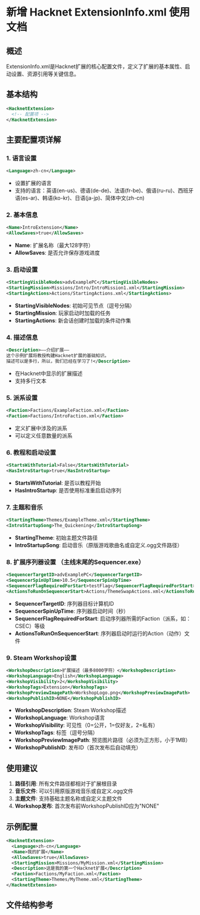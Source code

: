 # 新增 Hacknet ExtensionInfo.xml 使用文档

## 概述

ExtensionInfo.xml是Hacknet扩展的核心配置文件，定义了扩展的基本属性、启动设置、资源引用等关键信息。

## 基本结构

```xml
<HacknetExtension>
  <!-- 配置项 -->
</HacknetExtension>
```

## 主要配置项详解

### 1. 语言设置
```xml
<Language>zh-cn</Language>
```
- 设置扩展的语言
- 支持的语言：英语(en-us)、德语(de-de)、法语(fr-be)、俄语(ru-ru)、西班牙语(es-ar)、韩语(ko-kr)、日语(ja-jp)、简体中文(zh-cn)

### 2. 基本信息
```xml
<Name>IntroExtension</Name>
<AllowSaves>true</AllowSaves>
```
- **Name**: 扩展名称（最大128字符）
- **AllowSaves**: 是否允许保存游戏进度

### 3. 启动设置
```xml
<StartingVisibleNodes>advExamplePC</StartingVisibleNodes>
<StartingMission>Missions/Intro/IntroMission1.xml</StartingMission>
<StartingActions>Actions/StartingActions.xml</StartingActions>
```
- **StartingVisibleNodes**: 初始可见节点（逗号分隔）
- **StartingMission**: 玩家启动时加载的任务
- **StartingActions**: 新会话创建时加载的条件动作集

### 4. 描述信息
```xml
<Description>——介绍扩展——
这个示例扩展将教授构建Hacknet扩展的基础知识。
描述可以是多行，所以，我们已经在学习了!</Description>
```
- 在Hacknet中显示的扩展描述
- 支持多行文本

### 5. 派系设置
```xml
<Faction>Factions/ExampleFaction.xml</Faction>
<Faction>Factions/IntroFaction.xml</Faction>
```
- 定义扩展中涉及的派系
- 可以定义任意数量的派系

### 6. 教程和启动设置
```xml
<StartsWithTutorial>False</StartsWithTutorial>
<HasIntroStartup>true</HasIntroStartup>
```
- **StartsWithTutorial**: 是否以教程开始
- **HasIntroStartup**: 是否使用标准重启启动序列

### 7. 主题和音乐
```xml
<StartingTheme>Themes/ExampleTheme.xml</StartingTheme>
<IntroStartupSong>The_Quickening</IntroStartupSong>
```
- **StartingTheme**: 初始主题文件路径
- **IntroStartupSong**: 启动音乐（原版游戏歌曲名或自定义.ogg文件路径）

### 8. 扩展序列器设置 （主线末尾的Sequencer.exe）
```xml
<SequencerTargetID>advExamplePC</SequencerTargetID>
<SequencerSpinUpTime>10.5</SequencerSpinUpTime>
<SequencerFlagRequiredForStart>testFlag</SequencerFlagRequiredForStart>
<ActionsToRunOnSequencerStart>Actions/ThemeSwapActions.xml</ActionsToRunOnSequencerStart>
```
- **SequencerTargetID**: 序列器目标计算机ID
- **SequencerSpinUpTime**: 序列器启动时间（秒）
- **SequencerFlagRequiredForStart**: 启动序列器所需的Faction（派系，如：CSEC）等级
- **ActionsToRunOnSequencerStart**: 序列器启动时运行的Action（动作）文件

### 9. Steam Workshop设置
```xml
<WorkshopDescription>扩展描述（最多8000字符）</WorkshopDescription>
<WorkshopLanguage>English</WorkshopLanguage>
<WorkshopVisibility>2</WorkshopVisibility>
<WorkshopTags>Extension</WorkshopTags>
<WorkshopPreviewImagePath>WorkshopLogo.png</WorkshopPreviewImagePath>
<WorkshopPublishID>NONE</WorkshopPublishID>
```
- **WorkshopDescription**: Steam Workshop描述
- **WorkshopLanguage**: Workshop语言
- **WorkshopVisibility**: 可见性（0=公开，1=仅好友，2=私有）
- **WorkshopTags**: 标签（逗号分隔）
- **WorkshopPreviewImagePath**: 预览图片路径（必须为正方形，小于1MB）
- **WorkshopPublishID**: 发布ID（首次发布后自动填充）

## 使用建议

1. **路径引用**: 所有文件路径都相对于扩展根目录
2. **音乐文件**: 可以引用原版游戏音乐或自定义.ogg文件
3. **主题文件**: 支持基础主题名称或自定义主题文件
4. **Workshop发布**: 首次发布前WorkshopPublishID应为"NONE"

## 示例配置

```xml
<HacknetExtension>
  <Language>zh-cn</Language>
  <Name>我的扩展</Name>
  <AllowSaves>true</AllowSaves>
  <StartingMission>Missions/MyMission.xml</StartingMission>
  <Description>这是我的第一个Hacknet扩展</Description>
  <Faction>Factions/MyFaction.xml</Faction>
  <StartingTheme>Themes/MyTheme.xml</StartingTheme>
</HacknetExtension>
```

## 文件结构参考
